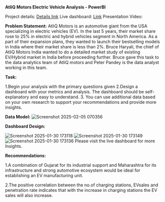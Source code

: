 **AtliQ Motors Electric Vehicle Analysis - PowerBI**

Project details: [Details link](https://codebasics.io/challenge/codebasics-resume-project-challenge)
Live dashboard: [Link](https://app.powerbi.com/view?r=eyJrIjoiODUzNDZmN2MtMzM4YS00NzdmLWExYjYtMDdkZmFlYThjNzE4IiwidCI6ImM2ZTU0OWIzLTVmNDUtNDAzMi1hYWU5LWQ0MjQ0ZGM1YjJjNCJ9)
Presentation Video: 

**Problem Statement:** 
AtliQ Motors is an automotive giant from the USA specializing in electric vehicles 
(EV). In the last 5 years, their market share rose to 25% in electric and hybrid 
vehicles segment in North America. As a part of their expansion plans, they wanted 
to launch their bestselling models in India where their market share is less than 2%. 
Bruce Haryali, the chief of AtliQ Motors India wanted to do a detailed market study 
of existing EV/Hybrid market in India before proceeding further. Bruce gave this task 
to the data analytics team of AtliQ motors and Peter Pandey is the data analyst 
working in this team.

**Task:**

1.Begin your analysis with the primary questions given
2.Design a dashboard with your metrics and analysis. The dashboard should be 
self-explanatory and easy to understand. 
3. You can use additional data based on your own research to support your 
recommendations and provide more insights.

**Data Model:**
![Screenshot 2025-02-05 070356](https://github.com/user-attachments/assets/cb6459c8-bd1d-403e-a62b-9c554f5b1f3b)

**Dashboard Design:**

![Screenshot 2025-01-30 173118](https://github.com/user-attachments/assets/1965ec6f-79d6-40df-a1d9-c8f1130542d7)
![Screenshot 2025-01-30 173149](https://github.com/user-attachments/assets/6537750d-d36e-41db-b066-9afbc6e6d355)
![Screenshot 2025-01-30 173136](https://github.com/user-attachments/assets/18270d08-b997-45f0-9041-8a4e33621d37)
Please visit the live dashboard for more Insights.

**Recommendations:**

1.A combination of Gujarat for its industrial support and Maharashtra for its infrastructure and strong automotive ecosystem would be ideal for establishing an EV manufacturing unit.

2.The positive correlation between the no.of charging stations, EVsales and penetration rate indicates that with the increase in charging stations the EV sales will also increase.

